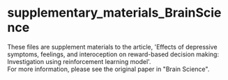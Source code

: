# supplementary_materials_BrainScience
These files are supplement materials to the article, 'Effects of depressive symptoms, feelings, and interoception on reward-based decision making: Investigation using reinforcement learning model'.  
For more information, please see the original paper in "Brain Science".
